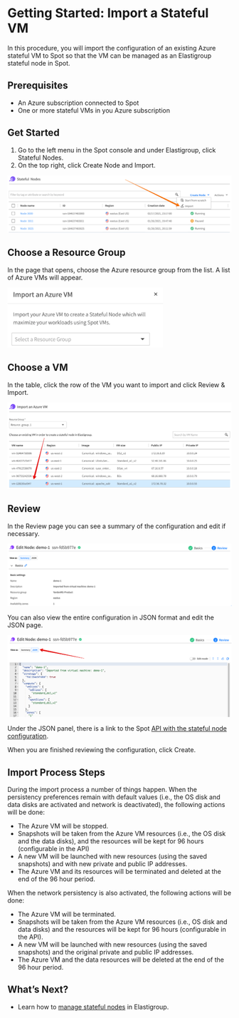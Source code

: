 # Getting Started: Import a Stateful VM

In this procedure, you will import the configuration of an existing Azure stateful VM to Spot so that the VM can be managed as an Elastigroup stateful node in Spot.

## Prerequisites
- An Azure subscription connected to Spot
- One or more stateful VMs in you Azure subscription

## Get Started
1. Go to the left menu in the Spot console and under Elastigroup, click Stateful Nodes.
2. On the top right, click Create Node and Import.

<img src="/elastigroup/_media/azure-import-a-stateful-vm-01.png" />

## Choose a Resource Group

In the page that opens, choose the Azure resource group from the list. A list of Azure VMs will appear.

<img src="/elastigroup/_media/azure-import-a-stateful-vm-02.png" width="350" />

## Choose a VM

In the table, click the row of the VM you want to import and click Review & Import.

<img src="/elastigroup/_media/azure-import-a-stateful-vm-03.png" />

## Review

In the Review page you can see a summary of the configuration and edit if necessary.  

<img src="/elastigroup/_media/azure-import-a-stateful-vm-04-1.png" />

You can also view the entire configuration in JSON format and edit the JSON page.

<img src="/elastigroup/_media/azure-import-a-stateful-vm-04-2.png" />

Under the JSON panel, there is a link to the Spot [API with the stateful node configuration](https://docs.spot.io/api/#operation/azureStatefulNodeCreate).

When you are finished reviewing the configuration, click Create.

## Import Process Steps

During the import process a number of things happen. When the persistency preferences remain with default values (i.e., the OS disk and data disks are activated and network is deactivated), the following actions will be done:

- The Azure VM will be stopped.
- Snapshots will be taken from the Azure VM resources (i.e., the OS disk and the data disks), and the resources will be kept for 96 hours (configurable in the API)
- A new VM will be launched with new resources (using the saved snapshots) and with new private and public IP addresses.
- The Azure VM and its resources will be terminated and deleted at the end of the 96 hour period.

When the network persistency is also activated, the following actions will be done:

- The Azure VM will be terminated.
- Snapshots will be taken from the Azure VM resources (i.e., OS disk and data disks) and the resources will be kept for 96 hours (configurable in the API).
- A new VM will be launched with new resources (using the saved snapshots) and the original private and public IP addresses.
- The Azure VM and the data resources will be deleted at the end of the 96 hour period.

## What’s Next?

- Learn how to [manage stateful nodes](elastigroup/tutorials-azure/use-stateful-nodes/manage) in Elastigroup.
